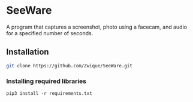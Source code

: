 # SeeWare
A program that captures a screenshot, photo using a facecam, and audio for a specified number of seconds.

## Installation

``` sh
git clone https://github.com/Zwique/SeeWare.git
```

### Installing required libraries
```
pip3 install -r requirements.txt
```

